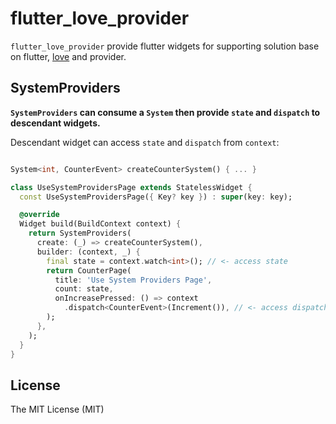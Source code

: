 # flutter_love_provider

`flutter_love_provider` provide flutter widgets for supporting solution base on flutter, [love] and provider.

## SystemProviders

**`SystemProviders` can consume a `System` then provide `state` and `dispatch` to descendant widgets.**

Descendant widget can access `state` and `dispatch` from `context`:

```dart

System<int, CounterEvent> createCounterSystem() { ... }

class UseSystemProvidersPage extends StatelessWidget {
  const UseSystemProvidersPage({ Key? key }) : super(key: key);

  @override
  Widget build(BuildContext context) {
    return SystemProviders(
      create: (_) => createCounterSystem(),
      builder: (context, _) {
        final state = context.watch<int>(); // <- access state
        return CounterPage(
          title: 'Use System Providers Page',
          count: state,
          onIncreasePressed: () => context
            .dispatch<CounterEvent>(Increment()), // <- access dispatch
        );
      },
    );
  }
}

```

## License

The MIT License (MIT)

[love]:https://pub.dev/packages/love